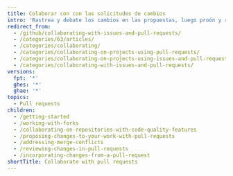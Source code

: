 ```yaml
---
title: Colaborar con con las solicitudes de cambios
intro: 'Rastrea y debate los cambios en las propuestas, luego proón y revisa los cambios en las solicitudes de cambio.'
redirect_from:
  - /github/collaborating-with-issues-and-pull-requests/
  - /categories/63/articles/
  - /categories/collaborating/
  - /categories/collaborating-on-projects-using-pull-requests/
  - /categories/collaborating-on-projects-using-issues-and-pull-requests/
  - /categories/collaborating-with-issues-and-pull-requests/
versions:
  fpt: '*'
  ghes: '*'
  ghae: '*'
topics:
  - Pull requests
children:
  - /getting-started
  - /working-with-forks
  - /collaborating-on-repositories-with-code-quality-features
  - /proposing-changes-to-your-work-with-pull-requests
  - /addressing-merge-conflicts
  - /reviewing-changes-in-pull-requests
  - /incorporating-changes-from-a-pull-request
shortTitle: Collaborate with pull requests
---
```



